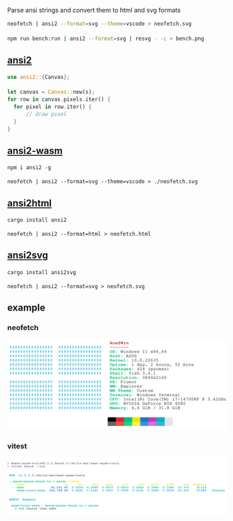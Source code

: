 Parse ansi strings and convert them to html and svg formats

```bash
neofetch | ansi2 --format=svg --theme=vscode > neofetch.svg

npm run bench:run | ansi2 --format=svg | resvg - -c > bench.png
```

## [ansi2](./ansi2)

```rs
use ansi2::{Canvas};

let canvas = Canvas::new(s);
for row in canvas.pixels.iter() {
  for pixel in row.iter() {
      // draw pixel
  }
}
```

## [ansi2-wasm](./ansi2-wasm)
```
npm i ansi2 -g

neofetch | ansi2 --format=svg --theme=vscode > ./neofetch.svg

```


## [ansi2html](./ansi2html)
```
cargo install ansi2

neofetch | ansi2 --format=html > neofetch.html

```

## [ansi2svg](./ansi2svg)

```
cargo install ansi2svg

neofetch | ansi2 --format=svg > neofetch.svg
```


## example
### neofetch

<div align="center">
	<a href="https://github.com/ahaoboy/neofetch">
		<img src="assets/win11.svg">
	</a>
</div>

### vitest
<div align="center">
	<a href="https://github.com/ahaoboy/ansi2">
		<img src="assets/vitest.svg">
	</a>
</div>